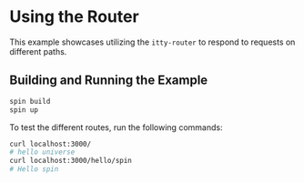 # Using the Router

This example showcases utilizing the `itty-router` to respond to requests on different paths. 

## Building and Running the Example

```bash
spin build
spin up
```

To test the different routes, run the following commands:

```bash
curl localhost:3000/
# hello universe
curl localhost:3000/hello/spin
# Hello spin
```
